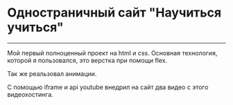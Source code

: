 # Одностраничный сайт "Научиться учиться"
------

Мой первый полноценный проект на html и css. 
Основная технология, которой я пользовался, 
это верстка при помощи flex. 

Так же реальзовал анимации. 

С помощью iframe и api youtube внедрил на сайт два видео с этого видеохостинга.
